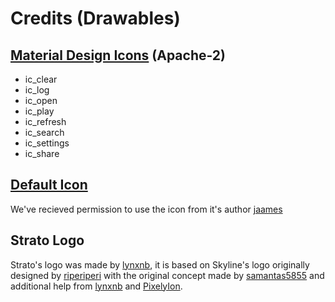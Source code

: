 # Credits (Drawables)
## [Material Design Icons](https://material.io/resources/icons) (Apache-2)
* ic_clear
* ic_log
* ic_open
* ic_play
* ic_refresh
* ic_search
* ic_settings
* ic_share
## [Default Icon](https://github.com/switchbrew/libnx/blob/master/nx/default_icon.jpg)
We've recieved permission to use the icon from it's author [jaames](https://github.com/jaames)
## Strato Logo
Strato's logo was made by [lynxnb](https://github.com/lynxnb), it is based on Skyline's logo originally designed by [riperiperi](https://github.com/riperiperi) with the original concept made by [samantas5855](https://github.com/samantas5855) and additional help from [lynxnb](https://github.com/lynxnb) and [PixelyIon](https://github.com/PixelyIon).